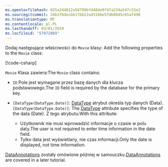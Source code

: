 ```yaml
---
ms.openlocfilehash: 025a244812a50709bfd48de9f47a234a547c53e2
ms.sourcegitcommit: 24b1f6decbb17bb22a45166e5fdb0845c65af498
ms.translationtype: MT
ms.contentlocale: pl-PL
ms.lasthandoff: 03/01/2019
ms.locfileid: "57072869"
---
```

<span data-ttu-id="62369-101"><!-- THIS INCLUDE USED BY MVC AND RP --> Dodaj następujące właściwości do `Movie` klasy:</span><span class="sxs-lookup"><span data-stu-id="62369-101"><!-- THIS INCLUDE USED BY MVC AND RP --> Add the following properties to the `Movie` class:</span></span>

[!code-csharp[](~/tutorials/razor-pages/razor-pages-start/sample/RazorPagesMovie22/Models/Movie.cs?name=snippet1)]

<span data-ttu-id="62369-102">`Movie` Klasa zawiera:</span><span class="sxs-lookup"><span data-stu-id="62369-102">The `Movie` class contains:</span></span>

* <span data-ttu-id="62369-103">`ID` Pole jest wymagane przez bazę danych dla klucza podstawowego.</span><span class="sxs-lookup"><span data-stu-id="62369-103">The `ID` field is required by the database for the primary key.</span></span>
* <span data-ttu-id="62369-104">`[DataType(DataType.Date)]`:  [DataType](/dotnet/api/microsoft.aspnetcore.mvc.dataannotations.internal.datatypeattributeadapter) atrybut określa typ danych (Data).</span><span class="sxs-lookup"><span data-stu-id="62369-104">`[DataType(DataType.Date)]`:  The [DataType](/dotnet/api/microsoft.aspnetcore.mvc.dataannotations.internal.datatypeattributeadapter) attribute specifies the type of the data (Date).</span></span> <span data-ttu-id="62369-105">Z tego atrybutu:</span><span class="sxs-lookup"><span data-stu-id="62369-105">With this attribute:</span></span>

  * <span data-ttu-id="62369-106">Użytkownik nie musi wprowadzić informacje o czasie w polu daty.</span><span class="sxs-lookup"><span data-stu-id="62369-106">The user is not required to enter time information in the date field.</span></span>
  * <span data-ttu-id="62369-107">Tylko data jest wyświetlany, nie czas informacji.</span><span class="sxs-lookup"><span data-stu-id="62369-107">Only the date is displayed, not time information.</span></span>

<span data-ttu-id="62369-108">[DataAnnotations](/dotnet/api/system.componentmodel.dataannotations) zostały omówione później w samouczku.</span><span class="sxs-lookup"><span data-stu-id="62369-108">[DataAnnotations](/dotnet/api/system.componentmodel.dataannotations) are covered in a later tutorial.</span></span>